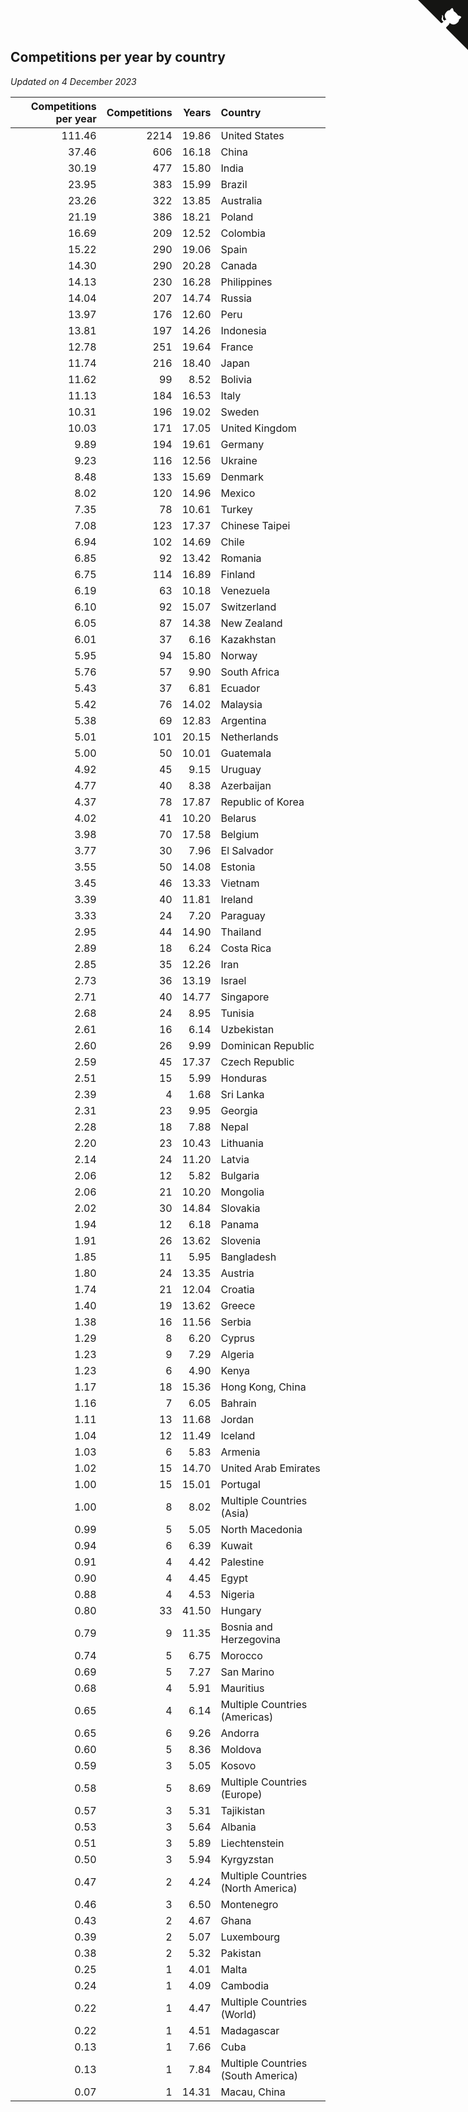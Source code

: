 ## Competitions per year by country

*Updated on  4 December 2023*

| Competitions per year | Competitions | Years | Country |
| ---: | ---: | ---: | :--- |
| 111.46 | 2214 | 19.86 | United States |
| 37.46 | 606 | 16.18 | China |
| 30.19 | 477 | 15.80 | India |
| 23.95 | 383 | 15.99 | Brazil |
| 23.26 | 322 | 13.85 | Australia |
| 21.19 | 386 | 18.21 | Poland |
| 16.69 | 209 | 12.52 | Colombia |
| 15.22 | 290 | 19.06 | Spain |
| 14.30 | 290 | 20.28 | Canada |
| 14.13 | 230 | 16.28 | Philippines |
| 14.04 | 207 | 14.74 | Russia |
| 13.97 | 176 | 12.60 | Peru |
| 13.81 | 197 | 14.26 | Indonesia |
| 12.78 | 251 | 19.64 | France |
| 11.74 | 216 | 18.40 | Japan |
| 11.62 | 99 | 8.52 | Bolivia |
| 11.13 | 184 | 16.53 | Italy |
| 10.31 | 196 | 19.02 | Sweden |
| 10.03 | 171 | 17.05 | United Kingdom |
| 9.89 | 194 | 19.61 | Germany |
| 9.23 | 116 | 12.56 | Ukraine |
| 8.48 | 133 | 15.69 | Denmark |
| 8.02 | 120 | 14.96 | Mexico |
| 7.35 | 78 | 10.61 | Turkey |
| 7.08 | 123 | 17.37 | Chinese Taipei |
| 6.94 | 102 | 14.69 | Chile |
| 6.85 | 92 | 13.42 | Romania |
| 6.75 | 114 | 16.89 | Finland |
| 6.19 | 63 | 10.18 | Venezuela |
| 6.10 | 92 | 15.07 | Switzerland |
| 6.05 | 87 | 14.38 | New Zealand |
| 6.01 | 37 | 6.16 | Kazakhstan |
| 5.95 | 94 | 15.80 | Norway |
| 5.76 | 57 | 9.90 | South Africa |
| 5.43 | 37 | 6.81 | Ecuador |
| 5.42 | 76 | 14.02 | Malaysia |
| 5.38 | 69 | 12.83 | Argentina |
| 5.01 | 101 | 20.15 | Netherlands |
| 5.00 | 50 | 10.01 | Guatemala |
| 4.92 | 45 | 9.15 | Uruguay |
| 4.77 | 40 | 8.38 | Azerbaijan |
| 4.37 | 78 | 17.87 | Republic of Korea |
| 4.02 | 41 | 10.20 | Belarus |
| 3.98 | 70 | 17.58 | Belgium |
| 3.77 | 30 | 7.96 | El Salvador |
| 3.55 | 50 | 14.08 | Estonia |
| 3.45 | 46 | 13.33 | Vietnam |
| 3.39 | 40 | 11.81 | Ireland |
| 3.33 | 24 | 7.20 | Paraguay |
| 2.95 | 44 | 14.90 | Thailand |
| 2.89 | 18 | 6.24 | Costa Rica |
| 2.85 | 35 | 12.26 | Iran |
| 2.73 | 36 | 13.19 | Israel |
| 2.71 | 40 | 14.77 | Singapore |
| 2.68 | 24 | 8.95 | Tunisia |
| 2.61 | 16 | 6.14 | Uzbekistan |
| 2.60 | 26 | 9.99 | Dominican Republic |
| 2.59 | 45 | 17.37 | Czech Republic |
| 2.51 | 15 | 5.99 | Honduras |
| 2.39 | 4 | 1.68 | Sri Lanka |
| 2.31 | 23 | 9.95 | Georgia |
| 2.28 | 18 | 7.88 | Nepal |
| 2.20 | 23 | 10.43 | Lithuania |
| 2.14 | 24 | 11.20 | Latvia |
| 2.06 | 12 | 5.82 | Bulgaria |
| 2.06 | 21 | 10.20 | Mongolia |
| 2.02 | 30 | 14.84 | Slovakia |
| 1.94 | 12 | 6.18 | Panama |
| 1.91 | 26 | 13.62 | Slovenia |
| 1.85 | 11 | 5.95 | Bangladesh |
| 1.80 | 24 | 13.35 | Austria |
| 1.74 | 21 | 12.04 | Croatia |
| 1.40 | 19 | 13.62 | Greece |
| 1.38 | 16 | 11.56 | Serbia |
| 1.29 | 8 | 6.20 | Cyprus |
| 1.23 | 9 | 7.29 | Algeria |
| 1.23 | 6 | 4.90 | Kenya |
| 1.17 | 18 | 15.36 | Hong Kong, China |
| 1.16 | 7 | 6.05 | Bahrain |
| 1.11 | 13 | 11.68 | Jordan |
| 1.04 | 12 | 11.49 | Iceland |
| 1.03 | 6 | 5.83 | Armenia |
| 1.02 | 15 | 14.70 | United Arab Emirates |
| 1.00 | 15 | 15.01 | Portugal |
| 1.00 | 8 | 8.02 | Multiple Countries (Asia) |
| 0.99 | 5 | 5.05 | North Macedonia |
| 0.94 | 6 | 6.39 | Kuwait |
| 0.91 | 4 | 4.42 | Palestine |
| 0.90 | 4 | 4.45 | Egypt |
| 0.88 | 4 | 4.53 | Nigeria |
| 0.80 | 33 | 41.50 | Hungary |
| 0.79 | 9 | 11.35 | Bosnia and Herzegovina |
| 0.74 | 5 | 6.75 | Morocco |
| 0.69 | 5 | 7.27 | San Marino |
| 0.68 | 4 | 5.91 | Mauritius |
| 0.65 | 4 | 6.14 | Multiple Countries (Americas) |
| 0.65 | 6 | 9.26 | Andorra |
| 0.60 | 5 | 8.36 | Moldova |
| 0.59 | 3 | 5.05 | Kosovo |
| 0.58 | 5 | 8.69 | Multiple Countries (Europe) |
| 0.57 | 3 | 5.31 | Tajikistan |
| 0.53 | 3 | 5.64 | Albania |
| 0.51 | 3 | 5.89 | Liechtenstein |
| 0.50 | 3 | 5.94 | Kyrgyzstan |
| 0.47 | 2 | 4.24 | Multiple Countries (North America) |
| 0.46 | 3 | 6.50 | Montenegro |
| 0.43 | 2 | 4.67 | Ghana |
| 0.39 | 2 | 5.07 | Luxembourg |
| 0.38 | 2 | 5.32 | Pakistan |
| 0.25 | 1 | 4.01 | Malta |
| 0.24 | 1 | 4.09 | Cambodia |
| 0.22 | 1 | 4.47 | Multiple Countries (World) |
| 0.22 | 1 | 4.51 | Madagascar |
| 0.13 | 1 | 7.66 | Cuba |
| 0.13 | 1 | 7.84 | Multiple Countries (South America) |
| 0.07 | 1 | 14.31 | Macau, China |


<a href="https://github.com/jonatanklosko/wca_statistics" class="github-corner" aria-label="View source on Github"><svg width="80" height="80" viewBox="0 0 250 250" style="fill:#151513; color:#fff; position: absolute; top: 0; border: 0; right: 0;" aria-hidden="true"><path d="M0,0 L115,115 L130,115 L142,142 L250,250 L250,0 Z"></path><path d="M128.3,109.0 C113.8,99.7 119.0,89.6 119.0,89.6 C122.0,82.7 120.5,78.6 120.5,78.6 C119.2,72.0 123.4,76.3 123.4,76.3 C127.3,80.9 125.5,87.3 125.5,87.3 C122.9,97.6 130.6,101.9 134.4,103.2" fill="currentColor" style="transform-origin: 130px 106px;" class="octo-arm"></path><path d="M115.0,115.0 C114.9,115.1 118.7,116.5 119.8,115.4 L133.7,101.6 C136.9,99.2 139.9,98.4 142.2,98.6 C133.8,88.0 127.5,74.4 143.8,58.0 C148.5,53.4 154.0,51.2 159.7,51.0 C160.3,49.4 163.2,43.6 171.4,40.1 C171.4,40.1 176.1,42.5 178.8,56.2 C183.1,58.6 187.2,61.8 190.9,65.4 C194.5,69.0 197.7,73.2 200.1,77.6 C213.8,80.2 216.3,84.9 216.3,84.9 C212.7,93.1 206.9,96.0 205.4,96.6 C205.1,102.4 203.0,107.8 198.3,112.5 C181.9,128.9 168.3,122.5 157.7,114.1 C157.9,116.9 156.7,120.9 152.7,124.9 L141.0,136.5 C139.8,137.7 141.6,141.9 141.8,141.8 Z" fill="currentColor" class="octo-body"></path></svg></a><style>.github-corner:hover .octo-arm{animation:octocat-wave 560ms ease-in-out}@keyframes octocat-wave{0%,100%{transform:rotate(0)}20%,60%{transform:rotate(-25deg)}40%,80%{transform:rotate(10deg)}}@media (max-width:500px){.github-corner:hover .octo-arm{animation:none}.github-corner .octo-arm{animation:octocat-wave 560ms ease-in-out}}</style>
